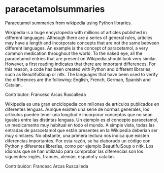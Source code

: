 # paracetamolsummaries
Paracetamol summaries from wikipedia using Python libraries.

Wikipedia is a huge encyclopedia with millions of articles published in different languages. Although there are a series of general rules, articles may have a length and incorporate concepts that are not the same between different languages.
An example is the concept of paracetamol, a very common medication throughout the world. To the naked eye, all the paracetamol entries that are present on Wikipedia should look very similar. However, a first reading indicates that there are important differences.
For this reason, a code has been created with Python and different libraries, such as BeautifulSoup or nltk. The languages that have been used to verify the differences are the following: English, French, German, Spanish and Catalan.

Contributor:
Francesc Arcas Ruscalleda


Wikipedia es una gran enciclopedia con millones de artículos publicados en diferentes lenguas. Aunque existen una serie de normas generales, los artículos pueden tener una longitud e incorporar conceptos que no sean iguales entre las distintas lenguas. 
Un ejemplo es el concepto paracetamol, un medicamento muy habitual en todo el mundo. A simple vista, todas las entradas de paracetamol que están presentes en la Wikipedia deberían ser muy similares. No obstante, una primera lectura nos indica que existen diferencias importantes.
Por esta razón, se ha elaborado un código con Python y diferentes librerías, como por ejemplo BeautifulSoup o nltk. Los idiomas que se han utilizado para comprobar las diferencias son los siguientes: inglés, francés, alemán, español y catalán. 

Contribuidor:
Francesc Arcas Ruscalleda
